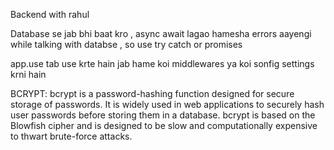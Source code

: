 Backend with rahul 

Database se jab bhi baat kro , async await lagao 
hamesha errors aayengi while talking with databse , so use try catch or promises

app.use tab use krte hain jab hame koi middlewares ya koi sonfig settings krni hain


BCRYPT:
bcrypt is a password-hashing function designed for secure storage of passwords. It is widely used in web applications to securely hash user passwords before storing them in a database. bcrypt is based on the Blowfish cipher and is designed to be slow and computationally expensive to thwart brute-force attacks.